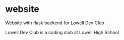 # website
Website with flask backend for Lowell Dev Club

Lowell Dev Club is a coding club at Lowell High School
